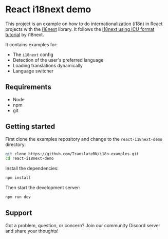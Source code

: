 # React i18next demo

This project is an example on how to do internationalization (i18n) in React projects with the [i18next](https://www.i18next.com/) library. It follows the [i18next using ICU format tutorial](https://react.i18next.com/misc/using-with-icu-format) by i18next.

It contains examples for:
- The `i18next` config
- Detection of the user's preferred language
- Loading translations dynamically
- Language switcher

## Requirements
- Node
- npm
- git

## Getting started

First clone the examples repository and change to the `react-i18next-demo` directory:

```bash
git clone https://github.com/TranslateRN/i18n-examples.git
cd react-i18next-demo
```

Install the dependencies:

```bash
npm install
```

Then start the development server:

```bash
npm run dev 
```

## Support
Got a problem, question, or concern? Join our community Discord server and share your thoughts!

<a target="_blank" href="https://discord.gg/VtHgKB6pxq"><img src="https://dcbadge.limes.pink/api/server/VtHgKB6pxq" alt="" />